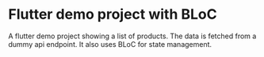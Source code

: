 # Flutter demo project with BLoC

A flutter demo project showing a list of products. The data is fetched from a dummy api endpoint. It also uses BLoC for state management.